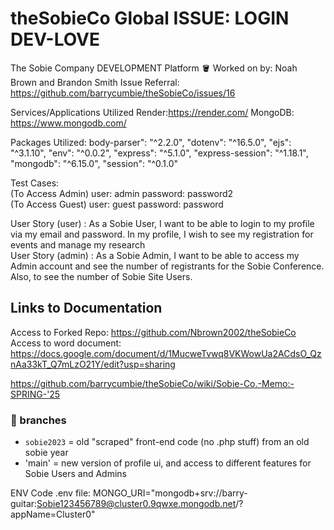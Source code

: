 # theSobieCo Global ISSUE: LOGIN DEV-LOVE
The Sobie Company DEVELOPMENT Platform 🪣
Worked on by: Noah Brown and Brandon Smith
Issue Referral: https://github.com/barrycumbie/theSobieCo/issues/16

Services/Applications Utilized
Render:https://render.com/
MongoDB: https://www.mongodb.com/

Packages Utilized:
body-parser": "^2.2.0",
        "dotenv": "^16.5.0",
        "ejs": "^3.1.10",
        "env": "^0.0.2",
        "express": "^5.1.0",
        "express-session": "^1.18.1",
        "mongodb": "^6.15.0",
        "session": "^0.1.0"


Test Cases: 
<br> 
(To Access Admin) user: admin password: password2 
<br>
(To Access Guest) user: guest password: password

User Story (user) : As a Sobie User, I want to be able to login to my profile via my email and password. In my profile, I wish to see my registration for events and manage my research
<br>
User Story (admin) : As a Sobie Admin, I want to be able to access my Admin account and see the number of registrants for the Sobie Conference. Also, to see the number of Sobie Site Users. 

## Links to Documentation
Access to Forked Repo: https://github.com/Nbrown2002/theSobieCo
Access to word document: https://docs.google.com/document/d/1MucweTvwq8VKWowUa2ACdsO_QznAa33kT_Q7mLzO21Y/edit?usp=sharing

https://github.com/barrycumbie/theSobieCo/wiki/Sobie-Co.-Memo:-SPRING-'25

### 🐝 branches 

- `sobie2023` = old "scraped" front-end code (no .php stuff) from an old sobie year
- 'main' = new version of profile ui, and access to different features for Sobie Users and Admins

ENV Code
.env file: MONGO_URI="mongodb+srv://barry-guitar:Sobie123456789@cluster0.9qwxe.mongodb.net/?appName=Cluster0"
